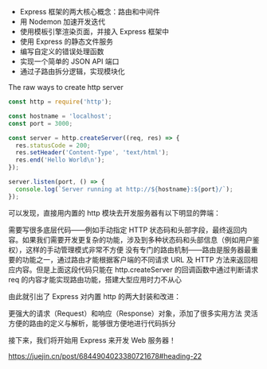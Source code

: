 
- Express 框架的两大核心概念：路由和中间件
- 用 Nodemon 加速开发迭代
- 使用模板引擎渲染页面，并接入 Express 框架中
- 使用 Express 的静态文件服务
- 编写自定义的错误处理函数
- 实现一个简单的 JSON API 端口
- 通过子路由拆分逻辑，实现模块化

  
The raw ways to create http server

```js
const http = require('http');

const hostname = 'localhost';
const port = 3000;

const server = http.createServer((req, res) => {
  res.statusCode = 200;
  res.setHeader('Content-Type', 'text/html');
  res.end('Hello World\n');
});

server.listen(port, () => {
  console.log(`Server running at http://${hostname}:${port}/`);
});

```


可以发现，直接用内置的 http 模块去开发服务器有以下明显的弊端：

需要写很多底层代码——例如手动指定 HTTP 状态码和头部字段，最终返回内容。如果我们需要开发更复杂的功能，涉及到多种状态码和头部信息（例如用户鉴权），这样的手动管理模式非常不方便
没有专门的路由机制——路由是服务器最重要的功能之一，通过路由才能根据客户端的不同请求 URL 及 HTTP 方法来返回相应内容。但是上面这段代码只能在 http.createServer 的回调函数中通过判断请求 req 的内容才能实现路由功能，搭建大型应用时力不从心

由此就引出了 Express 对内置 http 的两大封装和改进：

更强大的请求（Request）和响应（Response）对象，添加了很多实用方法
灵活方便的路由的定义与解析，能够很方便地进行代码拆分

接下来，我们将开始用 Express 来开发 Web 服务器！



https://juejin.cn/post/6844904023380721678#heading-22


